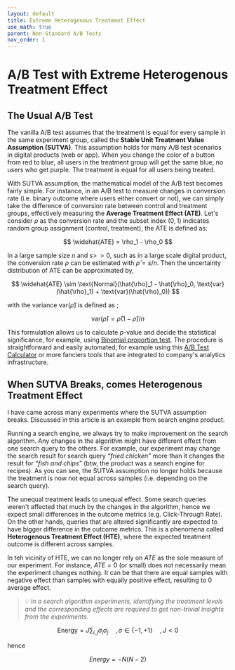 ```yaml
---
layout: default
title: Extreme Heterogenous Treatment Effect
use_math: true
parent: Non-Standard A/B Tests
nav_order: 1
---
```


# A/B Test with Extreme Heterogenous Treatment Effect

## The Usual A/B Test

The vanilla A/B test assumes that the treatment is equal for every sample in the same experiment group, called the **Stable Unit Treatment Value Assumption (SUTVA)**. This assumption holds for many A/B test scenarios in digital products (web or app). When you change the color of a button from red to blue, all users in the treatment group will get the same blue, no users who get purple. The treatment is equal for all users being treated.

With SUTVA assumption, the mathematical model of the A/B test becomes fairly simple. For instance, in an A/B test to measure changes in conversion rate (i.e. binary outcome where users either convert or not), we can simply take the difference of conversion rate between control and treatment groups, effectively measuring the **Average Treatment Effect (ATE)**. Let's consider $\rho$ as the conversion rate and the subset index ($0,1$) indicates random group assignment (control, treatment), the ATE is defined as:

$$
\widehat{ATE} = \rho_1 - \rho_0 
$$

In a large sample size $n$ and $s >\!\!> 0$, such as in a large scale digital product, the conversion rate $\rho$ can be estimated with $\hat{\rho} = s/n$. Then the uncertainty distribution of ATE can be approximated by,

$$
\widehat{ATE} \sim \text{Normal}(\hat{\rho}_1 - \hat{\rho}_0, \text{var}(\hat{\rho}_1) + \text{var}(\hat{\rho}_0))
$$

with the variance $\text{var}(\hat{\rho})$ is defined as ;

$$
\text{var}(\hat{\rho})=\hat{\rho}(1-\hat{\rho})/n
$$

This formulation allows us to calculate $p$-value and decide the statistical significance, for example, using [Binomial proportion test](https://en.wikipedia.org/wiki/Binomial_proportion_confidence_interval). The procedure is straightforward and easily automated, for example using this [A/B Test Calculator](https://abtestguide.com/calc/) or more fanciers tools that are integrated to company's analytics infrastructure.


## When SUTVA Breaks, comes Heterogenous Treatment Effect

I have came across many experiments where the SUTVA assumption breaks. Discussed in this article is an example from search engine product. 

Running a search engine, we always try to make improvement on the search algorithm. Any changes in the algorithm might have different effect from one search query to the others. For example, our experiment may change the search result for search query _“fried chicken”_ more than it changes the result for _“fish and chips”_ (btw, the product was a search engine for recipes). As you can see, the SUTVA assumption no longer holds because the treatment is now not equal across samples (i.e. depending on the search query). 

The unequal treatment leads to unequal effect. Some search queries weren't affected that much by the changes in the algorithm, hence we expect small differences in the outcome metrics (e.g. Click-Through Rate). On the other hands, queries that are altered significantly are expected to have bigger difference in the outcome metrics. This is a phenomena called **Heterogenous Treatment Effect (HTE)**, where the expected treatment outcome is different across samples.

In teh vicinity of HTE, we can no longer rely on $ATE$ as the sole measure of our experiment. For instance, $ATE=0$ (or small) does not necessarily mean the experiment changes nothing. It can be that there are equal samples with negative effect than samples with equally positive effect, resulting to 0 average effect. 

> 💡 _In a search algorithm experiments, identifying the treatment levels and the corresponding effects are required to get non-trivial insights from the experiments._



$$
\text{Energy} = J \sum_{i,j} \sigma_i \sigma_j 
\quad, 
\sigma \in{\{-1,+1\}}
\quad,
J < 0
$$

hence

$$
{Energy} = -N(N-2)
$$
